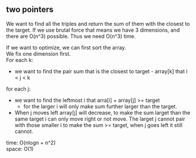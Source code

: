 ## two pointers
We want to find all the triples and return the sum of them with the closest to the target. If we use brutal force that means we have 3 dimensions, and there are O(n^3) possible. Thus we need O(n^3) time.

If we want to optimize, we can first sort the array.<br>
We fix one dimension first.<br>
For each k:
- we want to find the pair sum that is the closest to target - array[k] that i \< j \< k


for each j:
- we want to find the leftmost i that arra[i] + array[j] >= target
	- for the larger i will only make sum further larger than the target.
- When j moves left array[j] will decrease, to make the sum larget than the same target i can only move right or not move. The larget j cannot pair with those smaller i to make the sum >= target, when j goes left it still cannot.

time: O(nlogn + n^2)<br>
space: O(1)
